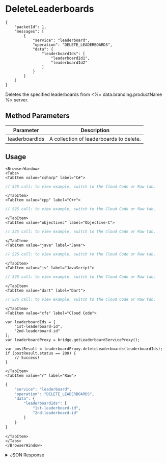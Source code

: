 # DeleteLeaderboards

```
{
    "packetId": 1,
    "messages": [
        {
            "service": "leaderboard",
            "operation": "DELETE_LEADERBOARDS",
            "data": {
                "leaderboardIds": [
                    "leaderboardId1",
                    "leaderboardId2"
                ]
            }
        }
    ]
}
```

Deletes the specified leaderboards from <%= data.branding.productName %> server.

<PartialServop service_name="leaderboard" operation_name="DELETE_LEADERBOARDS" />

## Method Parameters

| Parameter      | Description                             |
| -------------- | --------------------------------------- |
| leaderboardIds | A collection of leaderboards to delete. |

## Usage

```mdx-code-block
<BrowserWindow>
<Tabs>
<TabItem value="csharp" label="C#">
```

```csharp
// S2S call: to view example, switch to the Cloud Code or Raw tab.
```

```mdx-code-block
</TabItem>
<TabItem value="cpp" label="C++">
```

```cpp
// S2S call: to view example, switch to the Cloud Code or Raw tab.
```

```mdx-code-block
</TabItem>
<TabItem value="objectivec" label="Objective-C">
```

```objectivec
// S2S call: to view example, switch to the Cloud Code or Raw tab.
```

```mdx-code-block
</TabItem>
<TabItem value="java" label="Java">
```

```java
// S2S call: to view example, switch to the Cloud Code or Raw tab.
```

```mdx-code-block
</TabItem>
<TabItem value="js" label="JavaScript">
```

```javascript
// S2S call: to view example, switch to the Cloud Code or Raw tab.
```

```mdx-code-block
</TabItem>
<TabItem value="dart" label="Dart">
```

```dart
// S2S call: to view example, switch to the Cloud Code or Raw tab.
```

```mdx-code-block
</TabItem>
<TabItem value="cfs" label="Cloud Code">
```

```cfscript
var leaderboardIds = [
	"1st-leaderboard-id",
	"2nd-leaderboard-id"
];
var leaderboardProxy = bridge.getLeaderboardServiceProxy();

var postResult = leaderboardProxy.deleteLeaderboards(leaderboardIds);
if (postResult.status == 200) {
    // Success!
}
```

```mdx-code-block
</TabItem>
<TabItem value="r" label="Raw">
```

```r
{
	"service": "leaderboard",
	"operation": "DELETE_LEADERBOARDS",
	"data": {
		"leaderboardIds": [
			"1st-leaderboard-id",
			"2nd-leaderboard-id"
		]
	}
}
```

```mdx-code-block
</TabItem>
</Tabs>
</BrowserWindow>
```

<details>
<summary>JSON Response</summary>

```json
{
    "packetId": 1,
    "messageResponses": [
        {
            "status": 200,
            "data": {
                "deletedLeaderboardCount": 2,
                "message": "2 record(s) deleted successfully."
            }
        }
    ]
}
```

</details>
